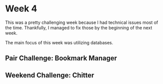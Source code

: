 # Week 4

This was a pretty challenging week because I had technical issues most of the time. Thankfully, I managed to fix those by the beginning of the next week.

The main focus of this week was utilizing databases.

## Pair Challenge: Bookmark Manager

## Weekend Challenge: Chitter

